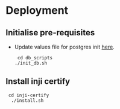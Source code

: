 
# Deployment

## Initialise pre-requisites
* Update values file for postgres init [here](../db_scripts/init_values.yaml).
  ```
   cd db_scripts
  ./init_db.sh
  ```

## Install inji certify

  ```
   cd inji-certify
    ./install.sh
   ```
